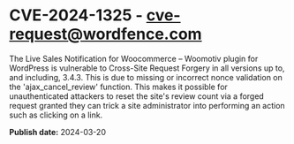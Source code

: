 # CVE-2024-1325 - cve-request@wordfence.com

The Live Sales Notification for Woocommerce – Woomotiv plugin for WordPress is vulnerable to Cross-Site Request Forgery in all versions up to, and including, 3.4.3. This is due to missing or incorrect nonce validation on the 'ajax_cancel_review' function. This makes it possible for unauthenticated attackers to reset the site's review count via a forged request granted they can trick a site administrator into performing an action such as clicking on a link.

**Publish date:** 2024-03-20
